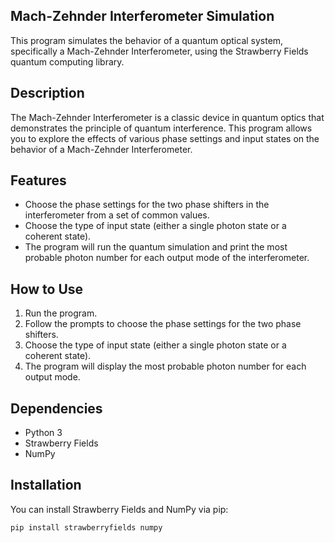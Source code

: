 ## Mach-Zehnder Interferometer Simulation

This program simulates the behavior of a quantum optical system, specifically a Mach-Zehnder Interferometer, using the Strawberry Fields quantum computing library.

## Description

The Mach-Zehnder Interferometer is a classic device in quantum optics that demonstrates the principle of quantum interference. This program allows you to explore the effects of various phase settings and input states on the behavior of a Mach-Zehnder Interferometer.

## Features

* Choose the phase settings for the two phase shifters in the interferometer from a set of common values.
* Choose the type of input state (either a single photon state or a coherent state).
* The program will run the quantum simulation and print the most probable photon number for each output mode of the interferometer.

## How to Use

1. Run the program.
2. Follow the prompts to choose the phase settings for the two phase shifters.
3. Choose the type of input state (either a single photon state or a coherent state).
4. The program will display the most probable photon number for each output mode.

## Dependencies

* Python 3
* Strawberry Fields
* NumPy

## Installation

You can install Strawberry Fields and NumPy via pip:

```
pip install strawberryfields numpy
```
